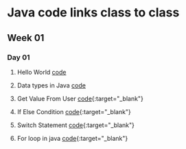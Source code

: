 # Java code links class to class
## Week 01
### Day 01

1. Hello World [code](https://www.atsix.online/2023/09/hello-world-in-java.html)

2. Data types in Java [code](#)

3. Get Value From User [code](https://www.atsix.online/2023/09/get-input-from-user-in-java.html){:target="_blank"}

4. If Else Condition [code](https://www.atsix.online/2023/09/if-else-condition-in-java.html){:target="_blank"}

5. Switch Statement [code](https://www.atsix.online/2023/09/switch-statement-in-java.html){:target="_blank"}

6. For loop in java [code](https://www.atsix.online/2023/09/for-loop-in-java.html){:target="_blank"}